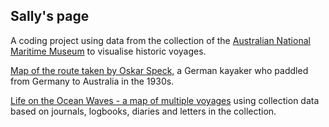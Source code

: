 ## Sally's page

A coding project using data from the collection of the [Australian National Maritime Museum](http://collections.anmm.gov.au/collections) to visualise historic voyages. 

[Map of the route taken by Oskar Speck,](https://sallyfl.github.io/OskarSpeckKayakVoyage/) a German kayaker who paddled from Germany to Australia in the 1930s.

[Life on the Ocean Waves - a map of multiple voyages](https://sallyfl.github.io/oceanWaves/) using collection data based on journals, logbooks, diaries and letters in the collection.








